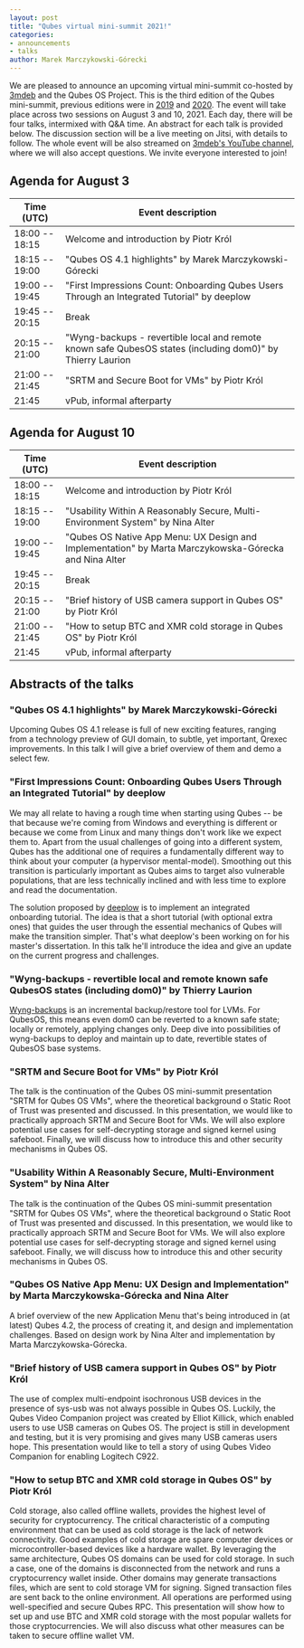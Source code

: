 ```yaml
---
layout: post
title: "Qubes virtual mini-summit 2021!"
categories:
- announcements
- talks
author: Marek Marczykowski-Górecki
---
```


We are pleased to announce an upcoming virtual mini-summit co-hosted by
[3mdeb](https://3mdeb.com/) and the Qubes OS Project. This is the third edition
of the Qubes mini-summit, previous editions were in
[2019](https://3mdeb.com/events/#Qubes-OS-and-3mdeb-minisummit) and
[2020](https://3mdeb.com/events/#Qubes-OS-and-3mdeb-minisummit2020). The event
will take place across two sessions on August 3 and 10, 2021. Each day, there
will be four talks, intermixed with Q&A time. An abstract for each talk is
provided below.  The discussion section will be a live meeting on Jitsi, with
details to follow.  The whole event will be also streamed on [3mdeb's YouTube
channel](https://www.youtube.com/channel/UC_djHbyjuJvhVjfT18nyqmQ), where we
will also accept questions. We invite everyone interested to join!

## Agenda for August 3

| Time (UTC)     | Event description
| -------------- | ----------------- 
| 18:00 -- 18:15 | Welcome and introduction by Piotr Król
| 18:15 -- 19:00 | "Qubes OS 4.1 highlights" by Marek Marczykowski-Górecki
| 19:00 -- 19:45 | "First Impressions Count: Onboarding Qubes Users Through an Integrated Tutorial" by deeplow
| 19:45 -- 20:15 | Break
| 20:15 -- 21:00 | "Wyng-backups - revertible local and remote known safe QubesOS states (including dom0)" by Thierry Laurion
| 21:00 -- 21:45 | "SRTM and Secure Boot for VMs" by Piotr Król
| 21:45          |  vPub, informal afterparty

## Agenda for August 10

| Time (UTC)     | Event description
| -------------- | ----------------- 
| 18:00 -- 18:15 | Welcome and introduction by Piotr Król
| 18:15 -- 19:00 | "Usability Within A Reasonably Secure, Multi-Environment System" by Nina Alter
| 19:00 -- 19:45 | "Qubes OS Native App Menu: UX Design and Implementation" by Marta Marczykowska-Górecka and Nina Alter
| 19:45 -- 20:15 | Break
| 20:15 -- 21:00 | "Brief history of USB camera support in Qubes OS" by Piotr Król
| 21:00 -- 21:45 | "How to setup BTC and XMR cold storage in Qubes OS" by Piotr Król
| 21:45          |  vPub, informal afterparty

## Abstracts of the talks

### "Qubes OS 4.1 highlights" by Marek Marczykowski-Górecki

Upcoming Qubes OS 4.1 release is full of new exciting features, ranging from a
technology preview of GUI domain, to subtle, yet important, Qrexec
improvements. In this talk I will give a brief overview of them and demo a
select few.

### "First Impressions Count: Onboarding Qubes Users Through an Integrated Tutorial" by deeplow

We may all relate to having a rough time when starting using Qubes -- be that
because we're coming from Windows and everything is different or because we
come from Linux and many things don't work like we expect them to. Apart from
the usual challenges of going into a different system, Qubes has the additional
one of requires a fundamentally different way to think about your computer (a
hypervisor mental-model). Smoothing out this transition is particularly
important as Qubes aims to target also vulnerable populations, that are less
technically inclined and with less time to explore and read the documentation.

The solution proposed by [deeplow](https://www.qubes-os.org/team/#deeplow) is
to implement an integrated onboarding tutorial. The idea is that a short
tutorial (with optional extra ones) that guides the user through the essential
mechanics of Qubes will make the transition simpler. That's what deeplow's been
working on for his master's dissertation. In this talk he'll introduce the idea
and give an update on the current progress and challenges.

### "Wyng-backups - revertible local and remote known safe QubesOS states (including dom0)" by Thierry Laurion

[Wyng-backups](https://github.com/tasket/wyng-backup) is an incremental
backup/restore tool for LVMs. For QubesOS, this means even dom0 can be reverted
to a known safe state; locally or remotely, applying changes only. Deep dive
into possibilities of wyng-backups to deploy and maintain up to date,
revertible states of QubesOS base systems.

### "SRTM and Secure Boot for VMs" by Piotr Król

The talk is the continuation of the Qubes OS mini-summit presentation
"SRTM for Qubes OS VMs", where the theoretical background o Static Root
of Trust was presented and discussed. In this presentation, we would
like to practically approach SRTM and Secure Boot for VMs. We will also
explore potential use cases for self-decrypting storage and signed
kernel using safeboot. Finally, we will discuss how to introduce this
and other security mechanisms in Qubes OS.

### "Usability Within A Reasonably Secure, Multi-Environment System" by Nina Alter

The talk is the continuation of the Qubes OS mini-summit presentation
"SRTM for Qubes OS VMs", where the theoretical background o Static Root
of Trust was presented and discussed. In this presentation, we would
like to practically approach SRTM and Secure Boot for VMs. We will also
explore potential use cases for self-decrypting storage and signed
kernel using safeboot. Finally, we will discuss how to introduce this
and other security mechanisms in Qubes OS.

### "Qubes OS Native App Menu: UX Design and Implementation" by Marta Marczykowska-Górecka and Nina Alter

A brief overview of the new Application Menu that's being introduced in (at
latest) Qubes 4.2, the process of creating it, and design and
implementation challenges. Based on design work by Nina Alter and
implementation by Marta Marczykowska-Górecka.

### "Brief history of USB camera support in Qubes OS" by Piotr Król

The use of complex multi-endpoint isochronous USB devices in the
presence of sys-usb was not always possible in Qubes OS. Luckily, the
Qubes Video Companion project was created by Elliot Killick, which
enabled users to use USB cameras on Qubes OS. The project is still in
development and testing, but it is very promising and gives many USB
cameras users hope. This presentation would like to tell a story of
using Qubes Video Companion for enabling Logitech C922.

### "How to setup BTC and XMR cold storage in Qubes OS" by Piotr Król

Cold storage, also called offline wallets, provides the highest level of
security for cryptocurrency. The critical characteristic of a computing
environment that can be used as cold storage is the lack of network
connectivity. Good examples of cold storage are spare computer devices
or microcontroller-based devices like a hardware wallet. By leveraging
the same architecture, Qubes OS domains can be used for cold storage. In
such a case, one of the domains is disconnected from the network and
runs a cryptocurrency wallet inside. Other domains may generate
transactions files, which are sent to cold storage VM for signing.
Signed transaction files are sent back to the online environment. All
operations are performed using well-specified and secure Qubes RPC. This
presentation will show how to set up and use BTC and XMR cold storage
with the most popular wallets for those cryptocurrencies. We will also
discuss what other measures can be taken to secure offline wallet VM.
